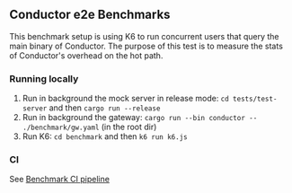 ## Conductor e2e Benchmarks

This benchmark setup is using K6 to run concurrent users that query the main binary of Conductor. The purpose of this test is to measure the stats of Conductor's overhead on the hot path.

### Running locally

1. Run in background the mock server in release mode: `cd tests/test-server` and then `cargo run --release`
1. Run in background the gateway: `cargo run --bin conductor -- ./benchmark/gw.yaml` (in the root dir)
1. Run K6: `cd benchmark` and then `k6 run k6.js`

### CI

See [Benchmark CI pipeline](../.github/workflows/benchmark.yaml)
